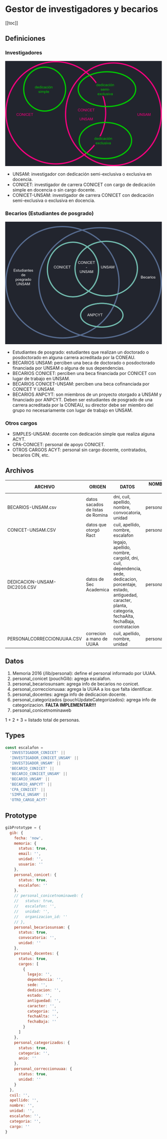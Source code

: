 # Gestor de investigadores y becarios

[[toc]]

## Definiciones

### Investigadores

![Diagrama Investigadores](./diagramaInvestigadores.png)

- UNSAM: investigador con dedicación semi-exclusiva o exclusiva en docencia.
- CONICET: investigador de carrera CONICET con cargo de dedicación simple en docencia o sin cargo docente.
- CONICET-UNSAM: investigador de carrera CONICET con dedicación semi-exclusiva o exclusiva en docencia.

### Becarios (Estudiantes de posgrado)

![Diagrama Becarios](./diagramaBecarios.png)

<!-- $\forall BU \in EPU$ -->

- Estudiantes de posgrado: estudiantes que realizan un doctorado o posdoctorado en alguna carrera acreditada por la CONEAU.
- BECARIOS UNSAM: perciben una beca de doctorado o posdoctorado financiada por UNSAM o alguna de sus dependencias.
- BECARIOS CONICET: perciben una beca financiada por CONICET con lugar de trabajo en UNSAM.
- BECARIOS CONICET-UNSAM: perciben una beca cofinanciada por CONICET Y UNSAM.
- BECARIOS ANPCYT: son miembros de un proyecto otorgado a UNSAM y financiado por ANPCYT. Deben ser estudiantes de posgrado de una carrera acreditada por la CONEAU, su director debe ser miembro del grupo no necesariamente con lugar de trabajo en UNSAM.

### Otros cargos

- SIMPLES-UNSAM: docente con dedicación simple que realiza alguna ACYT.
- CPA-CONICET: personal de apoyo CONICET.
- OTROS CARGOS ACYT: personal sin cargo docente, contratados, becarios CIN, etc.

## Archivos

| ARCHIVO                      | ORIGEN                            | DATOS                                                                                                                                                                        | NOMBRE EN BASE DE DATOS |
| ---------------------------- | --------------------------------- | ---------------------------------------------------------------------------------------------------------------------------------------------------------------------------- | ----------------------- |
| BECARIOS-UNSAM.csv           | datos sacados de listas de Romina | dni, cuil, apellido, nombre, convocatoria, unidad                                                                                                                            | personal_becariosunsam  |
| CONICET-UNSAM.CSV            | datos que otorgó Ract             | cuil, apellido, nombre, escalafon                                                                                                                                            | personal_conicet        |
| DEDICACION-UNSAM-DIC2016.CSV | datos de Sec Academica            | legajo, apellido, nombre, cargoId, dni, cuil, dependencia, sede, dedicacion, porcentaje, estado, antiguedad, caracter, planta, categoria, fechaAlta, fechaBaja, contratacion | personal_docentes       |
| PERSONALCORRECCIONUUAA.CSV   | correcion a mano de UUAA          | cuil, apellido, nombre, unidad                                                                                                                                               | personal_correccionuuaa |

## Datos

1. Memoria 2016 (/lib/personal): define el personal informado por UUAA.
2. personal_conicet (pouchGib): agrega escalafon.
3. personal_becariosunsam: agrega info de becarios no conicet.
4. personal_correccionuuaa: agrega la UUAA a los que falta identificar.
5. personal_docentes: agrega info de dedicacion docente.
6. personal_categorizados (pouchUpdateCategorizados): agrega info de categorizacion. **FALTA IMPLEMENTAR!!!**
7. personal_conicetnominaweb

1 + 2 + 3 = listado total de personas.

## Types

```javascript
const escalafon =
  'INVESTIGADOR_CONICET' ||
  'INVESTIGADOR_CONICET_UNSAM' ||
  'INVESTIGADOR_UNSAM' ||
  'BECARIO_CONICET' ||
  'BECARIO_CONICET_UNSAM' ||
  'BECARIO_UNSAM' ||
  'BECARIO_ANPCYT' ||
  'CPA_CONICET' ||
  'SIMPLE_UNSAM' ||
  'OTRO_CARGO_ACYT'
```

## Prototype

```javascript
gibPrototype = {
  gib: {
    fecha: 'now',
    memoria: {
      status: true,
      email: '',
      unidad: '',
      usuario: ''
    },
    personal_conicet: {
      status: true,
      escalafon: ''
    },
    // personal_conicetnominaweb: {
    //   status: true,
    //   escalafon: '',
    //   unidad: '',
    //   organizacion_id: ''
    // },
    personal_becariosunsam: {
      status: true,
      convocatoria: '',
      unidad: ''
    },
    personal_docentes: {
      status: true,
      cargos: [
        {
          legajo: '',
          dependencia: '',
          sede: '',
          dedicacion: '',
          estado: '',
          antiguedad: '',
          caracter: '',
          categoria: '',
          fechaAlta: '',
          fechaBaja: ''
        }
      ]
    },
    personal_categorizados: {
      status: true,
      categoria: '',
      anio: ''
    },
    personal_correccionuuaa: {
      status: true,
      unidad: ''
    }
  },
  cuil: '',
  apellido: '',
  nombre: '',
  unidad: '',
  escalafon: '',
  categoria: '',
  cargo: ''
}
```
